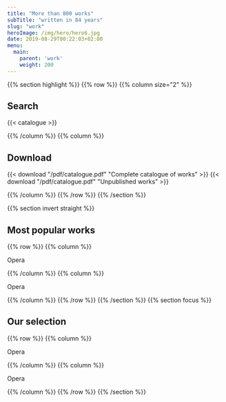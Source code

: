 ```yaml
---
title: "More than 800 works"
subTitle: "written in 84 years"
slug: "work"
heroImage: /img/hero/hero6.jpg
date: 2019-08-29T00:22:03+02:00
menu:
  main:
    parent: 'work'
    weight: 200
---
```


{{% section highlight %}}
{{% row %}}
{{% column size="2" %}}
## Search

{{< catalogue >}}

{{% /column %}}
{{% column %}}
## Download

{{< download "/pdf/catalogue.pdf" "Complete catalogue of works" >}}
{{< download "/pdf/catalogue.pdf" "Unpublished works" >}}

{{% /column %}}
{{% /row %}}
{{% /section %}}

{{% section invert straight %}}
## Most popular works
{{% row %}}
{{% column %}}

<span class="tag">Opera</span>

{{% /column %}}
{{% column %}}

<span class="tag">Opera</span>

{{% /column %}}
{{% /row %}}
{{% /section %}}
{{% section focus %}}
## Our selection
{{% row %}}
{{% column %}}

<span class="tag">Opera</span>

{{% /column %}}
{{% column %}}

<span class="tag">Opera</span>

{{% /column %}}
{{% /row %}}
{{% /section %}}